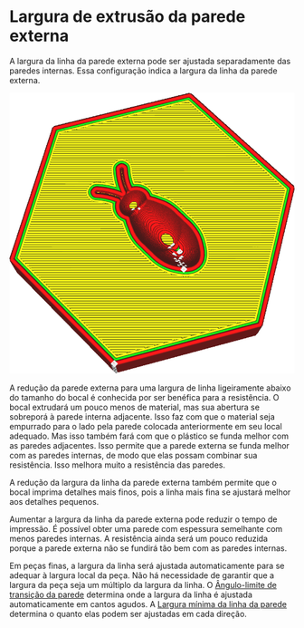 Largura de extrusão da parede externa
====
A largura da linha da parede externa pode ser ajustada separadamente das paredes internas. Essa configuração indica a largura da linha da parede externa.

<!--screenshot {
"image_path": "wall_line_width_0.png",
"models": [{"script": "hive.scad"}],
"camera_position": [-31, -31, 147],
"settings": {
    "wall_line_count": 2,
    "wall_line_width_0": 0.8
},
"colours": 64
}-->
![O contorno da parede externa é muito mais largo do que o restante](../images/wall_line_width_0.png)

A redução da parede externa para uma largura de linha ligeiramente abaixo do tamanho do bocal é conhecida por ser benéfica para a resistência. O bocal extrudará um pouco menos de material, mas sua abertura se sobreporá à parede interna adjacente. Isso faz com que o material seja empurrado para o lado pela parede colocada anteriormente em seu local adequado. Mas isso também fará com que o plástico se funda melhor com as paredes adjacentes. Isso permite que a parede externa se funda melhor com as paredes internas, de modo que elas possam combinar sua resistência. Isso melhora muito a resistência das paredes.

A redução da largura da linha da parede externa também permite que o bocal imprima detalhes mais finos, pois a linha mais fina se ajustará melhor aos detalhes pequenos.

Aumentar a largura da linha da parede externa pode reduzir o tempo de impressão. É possível obter uma parede com espessura semelhante com menos paredes internas. A resistência ainda será um pouco reduzida porque a parede externa não se fundirá tão bem com as paredes internas.

<!--if cura_version>=5.0-->
Em peças finas, a largura da linha será ajustada automaticamente para se adequar à largura local da peça. Não há necessidade de garantir que a largura da peça seja um múltiplo da largura da linha. O [Ângulo-limite de transição da parede](../shell/wall_transition_angle.md) determina onde a largura da linha é ajustada automaticamente em cantos agudos. A [Largura mínima da linha da parede](../shell/min_wall_line_width.md) determina o quanto elas podem ser ajustadas em cada direção.
<!--endif-->

<!--if cura_version<5.0:
Ajuste de linhas
----
Ao imprimir peças finas, o ajuste das configurações de largura da linha da parede é uma ferramenta importante para obter peças precisas e resistentes. O Cura só desenhará contornos completos, portanto, se um contorno não se encaixar, haverá uma lacuna nas paredes, o que compromete muito a resistência e a precisão da peça.

O Cura tentará preencher essas lacunas entre as paredes se a opção [Preencher lacunas entre paredes](../shell/fill_perimeter_gaps.md) estiver ativada, mas essa técnica não é ideal para formas arbitrárias e geralmente leva muito tempo de impressão. Quando duas paredes se sobrepõem, o recurso [Compensar sobreposições de parede](../shell/travel_compensate_overlapping_walls_enabled.md) reduzirá a largura da linha da parede para garantir que a peça seja dimensionalmente precisa, mas isso incorre em alterações de fluxo que também reduzem a qualidade e a resistência da impressão.

Para um ajuste ideal, você deseja que a peça seja um múltiplo exato da largura da linha da parede, de modo que as paredes se encaixem precisamente dentro da peça. Se você souber qual é a largura da peça, isso pode ser feito facilmente ajustando a largura das paredes. Primeiro você vê quantos contornos deseja ajustar de modo que as linhas ainda tenham uma largura razoável. Em seguida, você pode ver o quanto precisa ajustar a largura da linha da parede para que as linhas se encaixem corretamente. Lembre-se de que você pode ajustar a [Largura da linha da parede externa](wall_line_width_0.md) e a [Largura da linha da parede interna](wall_line_width_x.md) separadamente. Conte cuidadosamente quantas vezes cada tipo de parede será desenhado para prever o efeito da alteração da largura da linha da parede.

O ajuste de linhas de parede é uma habilidade importante para a impressão 3D que distingue os operadores de impressoras 3D especializados dos demais. É necessário praticar um pouco.
-->